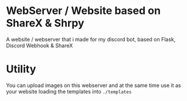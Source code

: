 # WebServer / Website based on ShareX & Shrpy
A website / webserver that i made for my discord bot, based on Flask, Discord Webhook & ShareX

# Utility
You can upload images on this webserver and at the same time use it as your website loading the templates into `./templates`
